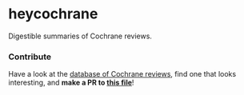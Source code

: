# heycochrane

Digestible summaries of Cochrane reviews.

### Contribute

Have a look at the [database of Cochrane reviews](http://www.cochranelibrary.com/cochrane-database-of-systematic-reviews/), find one that looks interesting, and **make a PR to [this file](https://github.com/henryaj/heycochrane/blob/master/summaries.yml)**!

